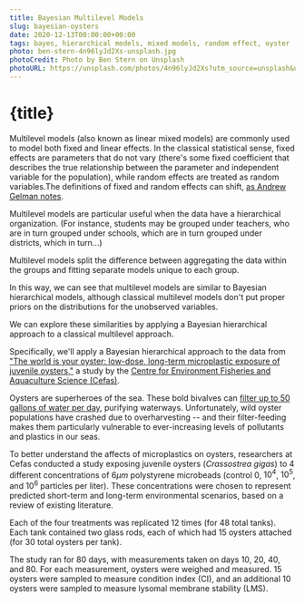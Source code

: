 ```yaml
---
title: Bayesian Multilevel Models
slug: bayesian-oysters
date: 2020-12-13T00:00:00+00:00
tags: bayes, hierarchical models, mixed models, random effect, oyster
photo: ben-stern-4n96lyJd2Xs-unsplash.jpg
photoCredit: Photo by Ben Stern on Unsplash
photoURL: https://unsplash.com/photos/4n96lyJd2Xs?utm_source=unsplash&utm_medium=referral&utm_content=creditShareLink
---
```


# {title}

Multilevel models (also known as linear mixed models) are commonly used to model both fixed and linear effects. In the classical statistical sense, fixed effects are parameters that do not vary (there's some fixed coefficient that describes the true relationship between the parameter and independent variable for the population), while random effects are treated as random variables.The definitions of fixed and random effects can shift, [as Andrew Gelman notes](https://statmodeling.stat.columbia.edu/2005/01/25/why_i_dont_use/).

Multilevel models are particular useful when the data have a hierarchical organization. (For instance, students may be grouped under teachers, who are in turn grouped under schools, which are in turn grouped under districts, which in turn...)

Multilevel models split the difference between aggregating the data within the groups and fitting separate models unique to each group.

In this way, we can see that multilevel models are similar to Bayesian hierarchical models, although classical multilevel models don't put proper priors on the distributions for the unobserved variables.

We can explore these similarities by applying a Bayesian hierarchical approach to a classical multilevel approach.

Specifically, we'll apply a Bayesian hierarchical approach to the data from ["The world is your oyster: low-dose, long-term microplastic exposure of juvenile oysters,"](https://www.cefas.co.uk/data-and-publications/dois/microplastic-effect-data-the-world-is-your-oyster-low-dose-long-term-microplastic-exposure-of-juvenile-oysters/) a study by the [Centre for Environment Fisheries and Aquaculture Science (Cefas)](https://www.cefas.co.uk).

Oysters are superheroes of the sea. These bold bivalves can [filter up to 50 gallons of water per day](https://www.cbf.org/about-the-bay/more-than-just-the-bay/chesapeake-wildlife/eastern-oysters/oyster-fact-sheet.html), purifying waterways. Unfortunately, wild oyster populations have crashed due to overharvesting -- and their filter-feeding makes them particularly vulnerable to ever-increasing levels of pollutants and plastics in our seas.

To better understand the affects of microplastics on oysters, researchers at Cefas conducted a study exposing juvenile oysters (_Crassostrea gigas_) to 4 different concentrations of $6\mu m$ polystyrene microbeads (control $0$, $10^{4}$, $10^{5}$, and $10^{6}$ particles per liter). These concentrations were chosen to represent predicted short-term and long-term environmental scenarios, based on a review of existing literature.

Each of the four treatments was replicated 12 times (for 48 total tanks). Each tank contained two glass rods, each of which had 15 oysters attached (for 30 total oysters per tank).

The study ran for 80 days, with measurements taken on days 10, 20, 40, and 80. For each measurement, oysters were weighed and measured. 15 oysters were sampled to measure condition index (CI), and an additional 10 oysters were sampled to measure lysomal membrane stability (LMS).
